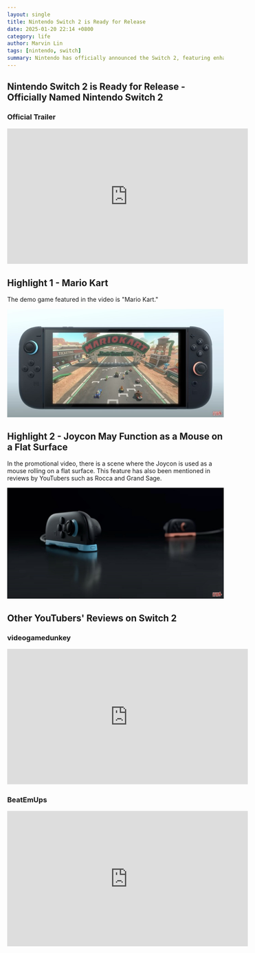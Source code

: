 ```yaml
---
layout: single
title: Nintendo Switch 2 is Ready for Release
date: 2025-01-20 22:14 +0800
category: life
author: Marvin Lin
tags: [nintendo, switch]
summary: Nintendo has officially announced the Switch 2, featuring enhanced gameplay with Mario Kart and a potential new Joycon mouse function. Check out the official trailer and reviews from YouTubers
---
```


## Nintendo Switch 2 is Ready for Release - Officially Named Nintendo Switch 2

### Official Trailer

<iframe width="560" height="315" src="https://www.youtube.com/embed/itpcsQQvgAQ?si=NPNiTmAJJTd8AQq7" title="YouTube video player" frameborder="0" allow="accelerometer; autoplay; clipboard-write; encrypted-media; gyroscope; picture-in-picture; web-share" referrerpolicy="strict-origin-when-cross-origin" allowfullscreen></iframe>

## Highlight 1 - Mario Kart

The demo game featured in the video is "Mario Kart."

![mario kart in nintendo switch 2](/assets/life/nintendo-switch2/mario-kart.jpeg)

## Highlight 2 - Joycon May Function as a Mouse on a Flat Surface

In the promotional video, there is a scene where the Joycon is used as a mouse rolling on a flat surface. This feature has also been mentioned in reviews by YouTubers such as Rocca and Grand Sage.

![joycon as mouse](/assets/life/nintendo-switch2/joycon-as-mouse.jpeg)

## Other YouTubers' Reviews on Switch 2

### videogamedunkey

<iframe width="560" height="315" src="https://www.youtube.com/embed/CD8uUWIhgNA?si=SWcuEtXhbkBidBBD" title="YouTube video player" frameborder="0" allow="accelerometer; autoplay; clipboard-write; encrypted-media; gyroscope; picture-in-picture; web-share" referrerpolicy="strict-origin-when-cross-origin" allowfullscreen></iframe>

### BeatEmUps

<iframe width="560" height="315" src="https://www.youtube.com/embed/z9uinQCDqeI?si=cFNxfK7iWrICKSrW" title="YouTube video player" frameborder="0" allow="accelerometer; autoplay; clipboard-write; encrypted-media; gyroscope; picture-in-picture; web-share" referrerpolicy="strict-origin-when-cross-origin" allowfullscreen></iframe>